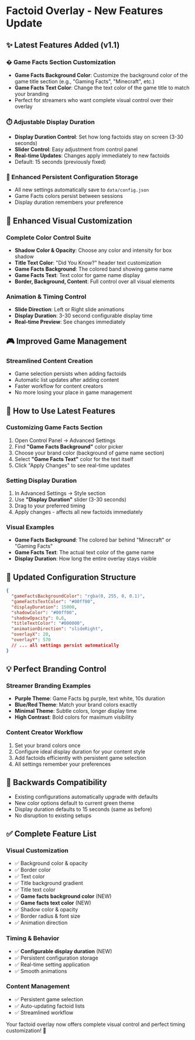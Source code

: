 # Factoid Overlay - New Features Update

## ✨ Latest Features Added (v1.1)

### � Game Facts Section Customization
- **Game Facts Background Color**: Customize the background color of the game title section (e.g., "Gaming Facts", "Minecraft", etc.)
- **Game Facts Text Color**: Change the text color of the game title to match your branding
- Perfect for streamers who want complete visual control over their overlay

### ⏱️ Adjustable Display Duration
- **Display Duration Control**: Set how long factoids stay on screen (3-30 seconds)
- **Slider Control**: Easy adjustment from control panel
- **Real-time Updates**: Changes apply immediately to new factoids
- Default: 15 seconds (previously fixed)

### 🎯 Enhanced Persistent Configuration Storage
- All new settings automatically save to `data/config.json`
- Game Facts colors persist between sessions
- Display duration remembers your preference

## 🎨 Enhanced Visual Customization

### Complete Color Control Suite
- **Shadow Color & Opacity**: Choose any color and intensity for box shadow
- **Title Text Color**: "Did You Know?" header text customization
- **Game Facts Background**: The colored band showing game name
- **Game Facts Text**: Text color for game name display
- **Border, Background, Content**: Full control over all visual elements

### Animation & Timing Control
- **Slide Direction**: Left or Right slide animations
- **Display Duration**: 3-30 second configurable display time
- **Real-time Preview**: See changes immediately

## 🎮 Improved Game Management

### Streamlined Content Creation
- Game selection persists when adding factoids
- Automatic list updates after adding content
- Faster workflow for content creators
- No more losing your place in game management

## 🚀 How to Use Latest Features

### Customizing Game Facts Section
1. Open Control Panel → Advanced Settings
2. Find **"Game Facts Background"** color picker
3. Choose your brand color (background of game name section)
4. Select **"Game Facts Text"** color for the text itself
5. Click "Apply Changes" to see real-time updates

### Setting Display Duration
1. In Advanced Settings → Style section
2. Use **"Display Duration"** slider (3-30 seconds)
3. Drag to your preferred timing
4. Apply changes - affects all new factoids immediately

### Visual Examples
- **Game Facts Background**: The colored bar behind "Minecraft" or "Gaming Facts"
- **Game Facts Text**: The actual text color of the game name
- **Display Duration**: How long the entire overlay stays visible

## 📍 Updated Configuration Structure

```json
{
  "gameFactsBackgroundColor": "rgba(0, 255, 0, 0.1)",
  "gameFactsTextColor": "#00ff00",
  "displayDuration": 15000,
  "shadowColor": "#00ff00",
  "shadowOpacity": 0.6,
  "titleTextColor": "#000000", 
  "animationDirection": "slideRight",
  "overlayX": 20,
  "overlayY": 570
  // ... all settings persist automatically
}
```

## 💡 Perfect Branding Control

### Streamer Branding Examples
- **Purple Theme**: Game Facts bg purple, text white, 10s duration
- **Blue/Red Theme**: Match your brand colors exactly
- **Minimal Theme**: Subtle colors, longer display time
- **High Contrast**: Bold colors for maximum visibility

### Content Creator Workflow
1. Set your brand colors once
2. Configure ideal display duration for your content style
3. Add factoids efficiently with persistent game selection
4. All settings remember your preferences

## 🔄 Backwards Compatibility

- Existing configurations automatically upgrade with defaults
- New color options default to current green theme
- Display duration defaults to 15 seconds (same as before)
- No disruption to existing setups

## ✅ Complete Feature List

### Visual Customization
- ✅ Background color & opacity
- ✅ Border color
- ✅ Text color  
- ✅ Title background gradient
- ✅ Title text color
- ✅ **Game facts background color** (NEW)
- ✅ **Game facts text color** (NEW)
- ✅ Shadow color & opacity
- ✅ Border radius & font size
- ✅ Animation direction

### Timing & Behavior
- ✅ **Configurable display duration** (NEW)
- ✅ Persistent configuration storage
- ✅ Real-time setting application
- ✅ Smooth animations

### Content Management
- ✅ Persistent game selection
- ✅ Auto-updating factoid lists
- ✅ Streamlined workflow

Your factoid overlay now offers complete visual control and perfect timing customization! 🎉
